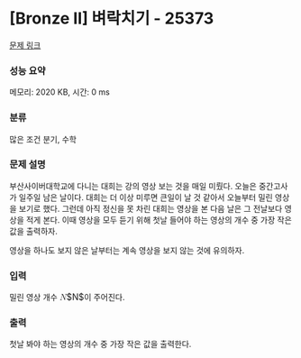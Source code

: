 # [Bronze II] 벼락치기 - 25373 

[문제 링크](https://www.acmicpc.net/problem/25373) 

### 성능 요약

메모리: 2020 KB, 시간: 0 ms

### 분류

많은 조건 분기, 수학

### 문제 설명

<p>부산사이버대학교에 다니는 대희는 강의 영상 보는 것을 매일 미뤘다. 오늘은 중간고사가 일주일 남은 날이다. 대희는 더 이상 미루면 큰일이 날 것 같아서 오늘부터 밀린 영상을 보기로 했다. 그런데 아직 정신을 못 차린 대희는 영상을 본 다음 날은 그 전날보다 영상을 적게 본다. 이때 영상을 모두 듣기 위해 첫날 들어야 하는 영상의 개수 중 가장 작은 값을 출력하자.</p>

<p>영상을 하나도 보지 않은 날부터는 계속 영상을 보지 않는 것에 유의하자.</p>

### 입력 

 <p>밀린 영상 개수 <mjx-container class="MathJax" jax="CHTML" style="font-size: 109%; position: relative;"><mjx-math class="MJX-TEX" aria-hidden="true"><mjx-mi class="mjx-i"><mjx-c class="mjx-c1D441 TEX-I"></mjx-c></mjx-mi></mjx-math><mjx-assistive-mml unselectable="on" display="inline"><math xmlns="http://www.w3.org/1998/Math/MathML"><mi>N</mi></math></mjx-assistive-mml><span aria-hidden="true" class="no-mathjax mjx-copytext">$N$</span></mjx-container>이 주어진다.</p>

### 출력 

 <p>첫날 봐야 하는 영상의 개수 중 가장 작은 값을 출력한다.</p>

